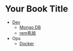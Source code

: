 # Your Book Title

- [Dev](Dev/README.md)
  * [Mongo DB](Dev/MongoDB.md)
  * [rem布局](Dev/rem布局.md)
- Ops
  * [Docker](Ops/Docker.md)
